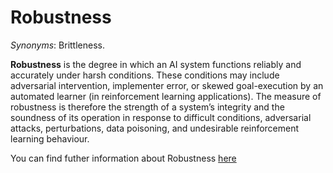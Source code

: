 # Robustness

*Synonyms*: Brittleness.

**Robustness** is the degree in which an AI system functions reliably and accurately under harsh conditions. These conditions may include adversarial intervention, implementer error, or skewed goal-execution by an automated learner (in reinforcement learning applications). The measure of robustness is therefore the strength of a system’s integrity and the soundness of its operation in response to difficult conditions, adversarial attacks, perturbations, data poisoning, and undesirable reinforcement learning behaviour.

You can find futher information about Robustness [here](../../Technical_Robustness_and_Safety/robustness.md)
